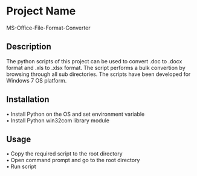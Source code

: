 # Project Name

MS-Office-File-Format-Converter    

## Description

The python scripts of this project can be used to convert .doc to .docx format and .xls to .xlsx format. The script performs a bulk convertion by browsing through all sub directories. The scripts have been developed for Windows 7 OS platform.

## Installation

•	Install Python on the OS and set environment variable  
•	Install Python win32com library module  

## Usage

•	Copy the required script to the root directory  
•	Open command prompt and go to the root directory  
•	Run script  
